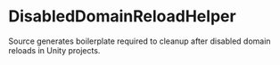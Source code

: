 # DisabledDomainReloadHelper
Source generates boilerplate required to cleanup after disabled domain reloads in Unity projects.
